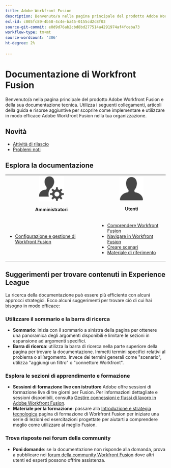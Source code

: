```yaml
---
title: Adobe Workfront Fusion
description: Benvenuto/a nella pagina principale del prodotto Adobe Workfront Fusion e della sua documentazione tecnica. Utilizza i seguenti collegamenti, articoli della guida e risorse aggiuntive per scoprire come implementare e utilizzare in modo efficace Adobe Workfront Fusion nella tua organizzazione.
exl-id: c005fc89-4b58-4c4e-ba45-0155cd2c8f03
source-git-commit: e0d9d76ab2cbd8bd277514a4291974af4fceba73
workflow-type: tm+mt
source-wordcount: '306'
ht-degree: 2%

---
```


# Documentazione di Workfront Fusion

Benvenuto/a nella pagina principale del prodotto Adobe Workfront Fusion e della sua documentazione tecnica. Utilizza i seguenti collegamenti, articoli della guida e risorse aggiuntive per scoprire come implementare e utilizzare in modo efficace Adobe Workfront Fusion nella tua organizzazione.

## Novità

* [Attività di rilascio](/help/workfront-fusion/fusion-product-releases/fusion-release-activity.md)
* [Problemi noti](https://experienceleague.adobe.com/it/docs/workfront-known-issues/issues/fusion/workfrontfusion)

## Esplora la documentazione

<table>

<tr>
    <td style="text-align: center;"><img src="assets/admin-icon.png" style="width: 80px; height: 80px;"><p><b>Amministratori</b></p></td>
    <td style="text-align: center;"><img src="assets/users-icon.png" style="width: 75px; height: 75px;"><p><b>Utenti</b></p></td>
  </tr>
  <tr>
    <td>
    <ul>
    <li><a href="/help/workfront-fusion/set-up-and-manage-workfront-fusion/set-up-and-manage-workfront-fusion-toc.md">Configurazione e gestione di Workfront Fusion</a></li>
    </ul>
 </td>
    <td>
        <ul>
        <li><a href="/help/workfront-fusion/get-started-with-fusion/understand-fusion/understand-fusion-toc.md">Comprendere Workfront Fusion</a></li>
        <li><a href="/help/workfront-fusion/get-started-with-fusion/navigate-fusion/navigate-workfront-fusion.md">Navigare in Workfront Fusion</a></li>
        <li><a href="/help/workfront-fusion/create-scenarios/create-scenarios-toc.md">Creare scenari</a></li>
        <li><a href="/help/workfront-fusion/references/references-toc.md">Materiale di riferimento</a></li>
        </ul>
    </td>
  </tr>
</table>

## Suggerimenti per trovare contenuti in Experience League

La ricerca della documentazione può essere più efficiente con alcuni approcci strategici. Ecco alcuni suggerimenti per trovare ciò di cui hai bisogno in modo efficace:

### Utilizzare il sommario e la barra di ricerca

* **Sommario**: inizia con il sommario a sinistra della pagina per ottenere una panoramica degli argomenti disponibili e limitare le sezioni in espansione ad argomenti specifici.
* **Barra di ricerca**: utilizza la barra di ricerca nella parte superiore della pagina per trovare la documentazione. Immetti termini specifici relativi al problema o all’argomento. Invece dei termini generali come &quot;scenario&quot;, utilizza &quot;aggiungi un filtro&quot; o &quot;connettore Workfront&quot;.

### Esplora le sezioni di apprendimento e formazione

* **Sessioni di formazione live con istruttore** Adobe offre sessioni di formazione live di tre giorni per Fusion. Per informazioni dettagliate e sessioni disponibili, consulta [Gestire connessioni e flussi di lavoro in Adobe Workfront Fusion](https://learning.adobe.com/courses/adobe_workfront/cours000000000098121.html).
* **Materiale per la formazione**: passare alla [Introduzione e strategia tecnologica](https://experienceleague.adobe.com/it/docs/workfront-learn/tutorials-workfront/fusion/welcome-to-workfront-fusion/introduction-and-tech-strategy) pagina di formazione di Workfront Fusion per iniziare una serie di lezioni ed esercitazioni progettate per aiutarti a comprendere meglio come utilizzare al meglio Fusion.

### Trova risposte nei forum della community

* **Poni domande**: se la documentazione non risponde alla domanda, prova a pubblicare nei [forum della community Workfront Fusion](https://experienceleaguecommunities.adobe.com/t5/workfront-fusion/ct-p/workfront-fusion-2) dove altri utenti ed esperti possono offrire assistenza.
